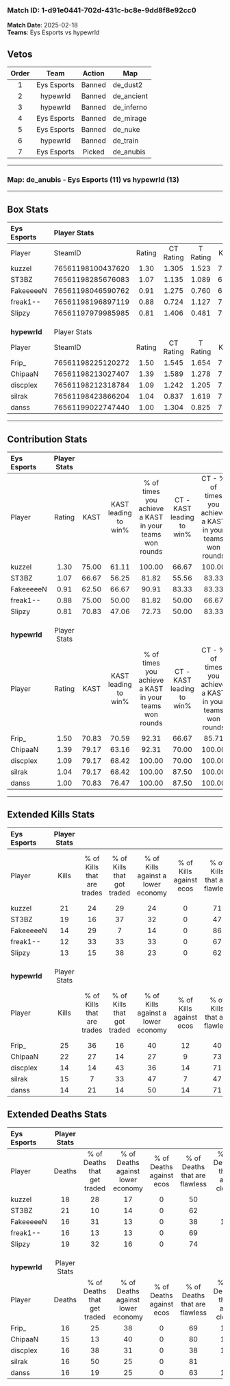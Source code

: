 ### Match ID: 1-d91e0441-702d-431c-bc8e-9dd8f8e92cc0  
**Match Date**: 2025-02-18  
**Teams**: Eys Esports vs hypewrld  

## Vetos  

| Order | Team | Action | Map |
| :---: | :--: | :----: | --- |
| 1 | Eys Esports | Banned | de_dust2 |
| 2 | hypewrld | Banned | de_ancient |
| 3 | hypewrld | Banned | de_inferno |
| 4 | Eys Esports | Banned | de_mirage |
| 5 | Eys Esports | Banned | de_nuke |
| 6 | hypewrld | Banned | de_train |
| 7 | Eys Esports | Picked | de_anubis |

---  

### **Map**: de_anubis - Eys Esports (11) vs hypewrld (13)  
---  

## Box Stats  

| **Eys Esports** | Player Stats      |        |           |          |       |       |       |         |        |      |     |
| :- | :- | :-: | :-: | :-: | :-: | :-: | :-: | :-: | :-: | :-: | :-: |
| Player          | SteamID           | Rating | CT Rating | T Rating | KAST  |  ADR  | Kills | Assists | Deaths | K/D  | HS% |
| kuzzel          | 76561198100437620 |  1.30  |   1.305   |  1.523   | 75.00 | 90.7  |  21   |   11    |   18   | 1.17 | 38  |
| ST3BZ           | 76561198285676083 |  1.07  |   1.135   |  1.089   | 66.67 | 89.1  |  19   |    4    |   21   | 0.90 | 78  |
| FakeeeeeN       | 76561198046590762 |  0.91  |   1.275   |  0.760   | 62.50 | 69.4  |  14   |    4    |   16   | 0.88 | 64  |
| freak1--        | 76561198196897119 |  0.88  |   0.724   |  1.127   | 75.00 | 53.8  |  12   |    5    |   16   | 0.75 | 50  |
| Slipzy          | 76561197979985985 |  0.81  |   1.406   |  0.481   | 70.83 | 54.1  |  13   |    3    |   19   | 0.68 | 23  |
|                 |                   |        |           |          |       |       |       |         |        |      |     |
|                 |                   |        |           |          |       |       |       |         |        |      |     |
|                 |                   |        |           |          |       |       |       |         |        |      |     |
| **hypewrld**    | Player Stats      |        |           |          |       |       |       |         |        |      |     |
| Player          | SteamID           | Rating | CT Rating | T Rating | KAST  |  ADR  | Kills | Assists | Deaths | K/D  | HS% |
| Frip_           | 76561198225120272 |  1.50  |   1.545   |  1.654   | 70.83 | 109.8 |  25   |    6    |   16   | 1.56 | 32  |
| ChipaaN         | 76561198213027407 |  1.39  |   1.589   |  1.278   | 79.17 | 85.6  |  22   |    3    |   15   | 1.47 | 31  |
| discplex        | 76561198212318784 |  1.09  |   1.242   |  1.205   | 79.17 | 82.0  |  14   |    9    |   16   | 0.88 | 64  |
| silrak          | 76561198423866204 |  1.04  |   0.837   |  1.619   | 79.17 | 62.3  |  15   |    4    |   16   | 0.94 | 53  |
| danss           | 76561199022747440 |  1.00  |   1.304   |  0.825   | 70.83 | 70.3  |  14   |   11    |   16   | 0.88 | 50  |
---  

## Contribution Stats  

| **Eys Esports** | Player Stats |       |                      |                                                        |                           |                                                             |                          |                                                            |
| :- | :-: | :-: | :-: | :-: | :-: | :-: | :-: | :-: |
| Player          |    Rating    | KAST  | KAST leading to win% | % of times you achieve a KAST in your teams won rounds | CT - KAST leading to win% | CT - % of times you achieve a KAST in your teams won rounds | T - KAST leading to win% | T - % of times you achieve a KAST in your teams won rounds |
| kuzzel          |     1.30     | 75.00 |        61.11         |                         100.00                         |           66.67           |                           100.00                            |          55.56           |                           100.00                           |
| ST3BZ           |     1.07     | 66.67 |        56.25         |                         81.82                          |           55.56           |                            83.33                            |          57.14           |                           80.00                            |
| FakeeeeeN       |     0.91     | 62.50 |        66.67         |                         90.91                          |           83.33           |                            83.33                            |          55.56           |                           100.00                           |
| freak1--        |     0.88     | 75.00 |        50.00         |                         81.82                          |           50.00           |                            66.67                            |          50.00           |                           100.00                           |
| Slipzy          |     0.81     | 70.83 |        47.06         |                         72.73                          |           50.00           |                            83.33                            |          42.86           |                           60.00                            |
|                 |              |       |                      |                                                        |                           |                                                             |                          |                                                            |
|                 |              |       |                      |                                                        |                           |                                                             |                          |                                                            |
|                 |              |       |                      |                                                        |                           |                                                             |                          |                                                            |
| **hypewrld**    | Player Stats |       |                      |                                                        |                           |                                                             |                          |                                                            |
| Player          |    Rating    | KAST  | KAST leading to win% | % of times you achieve a KAST in your teams won rounds | CT - KAST leading to win% | CT - % of times you achieve a KAST in your teams won rounds | T - KAST leading to win% | T - % of times you achieve a KAST in your teams won rounds |
| Frip_           |     1.50     | 70.83 |        70.59         |                         92.31                          |           66.67           |                            85.71                            |          75.00           |                           100.00                           |
| ChipaaN         |     1.39     | 79.17 |        63.16         |                         92.31                          |           70.00           |                           100.00                            |          55.56           |                           83.33                            |
| discplex        |     1.09     | 79.17 |        68.42         |                         100.00                         |           70.00           |                           100.00                            |          66.67           |                           100.00                           |
| silrak          |     1.04     | 79.17 |        68.42         |                         100.00                         |           87.50           |                           100.00                            |          54.55           |                           100.00                           |
| danss           |     1.00     | 70.83 |        76.47         |                         100.00                         |           87.50           |                           100.00                            |          66.67           |                           100.00                           |
---  

## Extended Kills Stats  

| **Eys Esports** | Player Stats |                            |                            |                                    |                         |                              |                                 |                                       |                    |           |
| :- | :-: | :-: | :-: | :-: | :-: | :-: | :-: | :-: | :-: | :-: |
| Player          |    Kills     | % of Kills that are trades | % of Kills that got traded | % of Kills against a lower economy | % of Kills against ecos | % of Kills that are flawless | % of Kills that are close duels | % of Kills that are assisted by flash | Pistol Round Kills | AWP Kills |
| kuzzel          |      21      |             24             |             29             |                 24                 |            0            |              71              |               10                |                   0                   |         0          |     1     |
| ST3BZ           |      19      |             16             |             37             |                 32                 |            0            |              47              |               21                |                  21                   |         0          |     2     |
| FakeeeeeN       |      14      |             29             |             7              |                 14                 |            0            |              86              |                7                |                   0                   |         0          |     0     |
| freak1--        |      12      |             33             |             33             |                 33                 |            0            |              67              |                8                |                   0                   |         0          |     1     |
| Slipzy          |      13      |             15             |             38             |                 23                 |            0            |              62              |               15                |                   8                   |         8          |     1     |
|                 |              |                            |                            |                                    |                         |                              |                                 |                                       |                    |           |
|                 |              |                            |                            |                                    |                         |                              |                                 |                                       |                    |           |
|                 |              |                            |                            |                                    |                         |                              |                                 |                                       |                    |           |
| **hypewrld**    | Player Stats |                            |                            |                                    |                         |                              |                                 |                                       |                    |           |
| Player          |    Kills     | % of Kills that are trades | % of Kills that got traded | % of Kills against a lower economy | % of Kills against ecos | % of Kills that are flawless | % of Kills that are close duels | % of Kills that are assisted by flash | Pistol Round Kills | AWP Kills |
| Frip_           |      25      |             36             |             16             |                 40                 |           12            |              40              |                8                |                   0                   |         0          |     4     |
| ChipaaN         |      22      |             27             |             14             |                 27                 |            9            |              73              |                5                |                   5                   |         9          |     4     |
| discplex        |      14      |             14             |             43             |                 36                 |           14            |              71              |                7                |                   0                   |         0          |     0     |
| silrak          |      15      |             7              |             33             |                 47                 |            7            |              47              |                7                |                   0                   |         0          |     2     |
| danss           |      14      |             21             |             14             |                 50                 |           14            |              71              |                0                |                   0                   |         1          |     0     |
## Extended Deaths Stats  

| **Eys Esports** | Player Stats |                             |                                   |                          |                               |                            |                           |               |
| :- | :-: | :-: | :-: | :-: | :-: | :-: | :-: | :-: |
| Player          |    Deaths    | % of Deaths that get traded | % of Deaths against lower economy | % of Deaths against ecos | % of Deaths that are flawless | % of Deaths that are close | % of Deaths while blinded | Deaths to AWP |
| kuzzel          |      18      |             28              |                17                 |            0             |              50               |             6              |             0             |       2       |
| ST3BZ           |      21      |             10              |                14                 |            0             |              62               |             5              |             0             |       3       |
| FakeeeeeN       |      16      |             31              |                13                 |            0             |              38               |             13             |             6             |       1       |
| freak1--        |      16      |             13              |                13                 |            0             |              69               |             6              |             0             |       4       |
| Slipzy          |      19      |             32              |                16                 |            0             |              74               |             0              |             0             |       0       |
|                 |              |                             |                                   |                          |                               |                            |                           |               |
|                 |              |                             |                                   |                          |                               |                            |                           |               |
|                 |              |                             |                                   |                          |                               |                            |                           |               |
| **hypewrld**    | Player Stats |                             |                                   |                          |                               |                            |                           |               |
| Player          |    Deaths    | % of Deaths that get traded | % of Deaths against lower economy | % of Deaths against ecos | % of Deaths that are flawless | % of Deaths that are close | % of Deaths while blinded | Deaths to AWP |
| Frip_           |      16      |             25              |                38                 |            0             |              69               |             13             |             0             |       3       |
| ChipaaN         |      15      |             13              |                40                 |            0             |              80               |             13             |             7             |       0       |
| discplex        |      16      |             38              |                31                 |            0             |              38               |             19             |            19             |       1       |
| silrak          |      16      |             50              |                25                 |            0             |              81               |             6              |             6             |       4       |
| danss           |      16      |             19              |                25                 |            0             |              63               |             13             |             0             |       0       |
